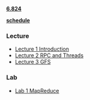 **[6.824](https://pdos.csail.mit.edu/6.824/index.html)**

**[schedule](https://pdos.csail.mit.edu/6.824/schedule.html)**

### Lecture

- [Lecture 1 Introduction](notes/Lecture1Introduction.md)
- [Lecture 2 RPC and Threads](notes/Lecture2RPCandThreads.md)
- [Lecture 3 GFS](/notes/Lecture3GFS.md)

### Lab

- [Lab 1 MapReduce](labs/Lab1MapReduce.md)